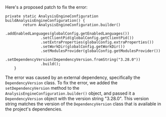 Here's a proposed patch to fix the error:
```
private static AnalysisEngineConfiguration buildAnalysisEngineConfiguration() {
        return AnalysisEngineConfiguration.builder()
                .addEnabledLanguages(globalConfig.getEnabledLanguages())
                .setClientPid(globalConfig.getClientPid())
                .setExtraProperties(globalConfig.extraProperties())
                .setWorkDir(globalConfig.getWorkDir())
                .setModulesProvider(globalConfig.getModulesProvider())
                .setDependencyVersion(DependencyVersion.fromString("3.28.0"))
                .build();
    }
```
The error was caused by an external dependency, specifically the `DependencyVersion` class. To fix the error, we added the `setDependencyVersion` method to the `AnalysisEngineConfiguration.builder()` object, and passed it a `DependencyVersion` object with the version string "3.28.0". This version string matches the version of the `DependencyVersion` class that is available in the project's dependencies.